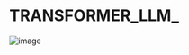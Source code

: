 # TRANSFORMER_LLM_
![image](https://github.com/Priyojit02/TRANSFORMER_LLM_/assets/138701415/d8991d84-182a-4cda-b9aa-1c3c5434e387)
